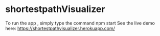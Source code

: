 # shortestpathVisualizer
To run the app , simply type the command 
npm start
See the live demo here:
https://shortestpathvisualizer.herokuapp.com/
